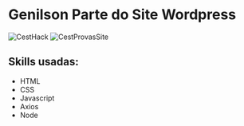 # Genilson Parte do Site Wordpress
![CestHack](https://github.com/user-attachments/assets/bc1e1cdc-d174-4330-93f5-526498e11c2b)
![CestProvasSite](https://github.com/user-attachments/assets/f2041946-7130-4179-a975-fd06dc470d65)

## Skills usadas:
- HTML
- CSS
- Javascript
- Axios
- Node
